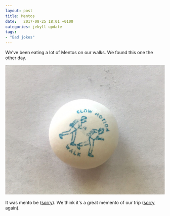 ```yaml
---
layout: post
title: Mentos
date:   2017-08-25 18:01 +0100
categories: jekyll update
tags: 
- "Bad jokes"
---
```


We've been eating a lot of Mentos on our walks. We found this one the other day. 

![a mento with a picture of two walkers on it](https://github.com/tombye/trexit/raw/gh-pages/assets/images/mentos.jpg)

It was mento be ([sorry](https://youtu.be/fRh_vgS2dFE?t=1m21s)). We think it's a great memento of our trip ([sorry](https://youtu.be/fRh_vgS2dFE?t=1m21s) again).
